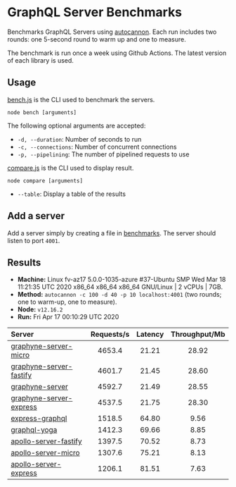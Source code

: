 # GraphQL Server Benchmarks

Benchmarks GraphQL Servers using [autocannon](https://github.com/mcollina/autocannon). Each run includes two rounds: one 5-second round to warm up and one to measure.

The benchmark is run once a week using Github Actions. The latest version of each library is used.

## Usage

[bench.js](bench.js) is the CLI used to benchmark the servers.

```shell
node bench [arguments]
```

The following optional arguments are accepted:

- `-d, --duration`: Number of seconds to run
- `-c, --connections`: Number of concurrent connections
- `-p, --pipelining`:  The number of pipelined requests to use

[compare.js](compare.js) is the CLI used to display result.

```shell
node compare [arguments]
```

- `--table`: Display a table of the results

## Add a server

Add a server simply by creating a file in [benchmarks](benchmarks). The server should listen to port `4001`.

## Results

- __Machine:__ Linux fv-az17 5.0.0-1035-azure #37-Ubuntu SMP Wed Mar 18 11:21:35 UTC 2020 x86_64 x86_64 x86_64 GNU/Linux | 2 vCPUs | 7GB.
- __Method:__ `autocannon -c 100 -d 40 -p 10 localhost:4001` (two rounds; one to warm-up, one to measure).
- __Node:__ `v12.16.2`
- __Run:__ Fri Apr 17 00:10:29 UTC 2020

| Server                                                           | Requests/s | Latency | Throughput/Mb |
| :--------------------------------------------------------------- | :--------: | :-----: | :-----------: |
| [graphyne-server-micro](benchmarks/graphyne-server-micro.js)     |   4653.4   |  21.21  |     28.92     |
| [graphyne-server-fastify](benchmarks/graphyne-server-fastify.js) |   4601.7   |  21.45  |     28.60     |
| [graphyne-server](benchmarks/graphyne-server.js)                 |   4592.7   |  21.49  |     28.55     |
| [graphyne-server-express](benchmarks/graphyne-server-express.js) |   4537.5   |  21.75  |     28.30     |
| [express-graphql](benchmarks/express-graphql.js)                 |   1518.5   |  64.80  |      9.56     |
| [graphql-yoga](benchmarks/graphql-yoga.js)                       |   1412.3   |  69.66  |      8.85     |
| [apollo-server-fastify](benchmarks/apollo-server-fastify.js)     |   1397.5   |  70.52  |      8.73     |
| [apollo-server-micro](benchmarks/apollo-server-micro.js)         |   1307.6   |  75.21  |      8.13     |
| [apollo-server-express](benchmarks/apollo-server-express.js)     |   1206.1   |  81.51  |      7.63     |

